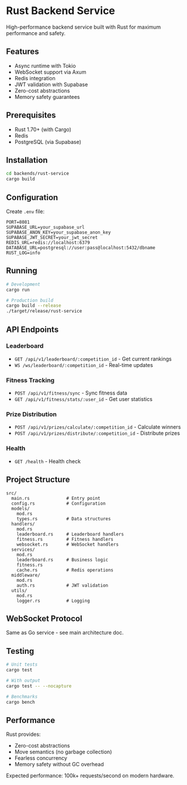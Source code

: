 # Rust Backend Service

High-performance backend service built with Rust for maximum performance and safety.

## Features
- Async runtime with Tokio
- WebSocket support via Axum
- Redis integration
- JWT validation with Supabase
- Zero-cost abstractions
- Memory safety guarantees

## Prerequisites
- Rust 1.70+ (with Cargo)
- Redis
- PostgreSQL (via Supabase)

## Installation

```bash
cd backends/rust-service
cargo build
```

## Configuration

Create `.env` file:
```env
PORT=8081
SUPABASE_URL=your_supabase_url
SUPABASE_ANON_KEY=your_supabase_anon_key
SUPABASE_JWT_SECRET=your_jwt_secret
REDIS_URL=redis://localhost:6379
DATABASE_URL=postgresql://user:pass@localhost:5432/dbname
RUST_LOG=info
```

## Running

```bash
# Development
cargo run

# Production build
cargo build --release
./target/release/rust-service
```

## API Endpoints

### Leaderboard
- `GET /api/v1/leaderboard/:competition_id` - Get current rankings
- `WS /ws/leaderboard/:competition_id` - Real-time updates

### Fitness Tracking
- `POST /api/v1/fitness/sync` - Sync fitness data
- `GET /api/v1/fitness/stats/:user_id` - Get user statistics

### Prize Distribution
- `POST /api/v1/prizes/calculate/:competition_id` - Calculate winners
- `POST /api/v1/prizes/distribute/:competition_id` - Distribute prizes

### Health
- `GET /health` - Health check

## Project Structure

```
src/
  main.rs              # Entry point
  config.rs            # Configuration
  models/
    mod.rs
    types.rs           # Data structures
  handlers/
    mod.rs
    leaderboard.rs     # Leaderboard handlers
    fitness.rs         # Fitness handlers
    websocket.rs       # WebSocket handlers
  services/
    mod.rs
    leaderboard.rs     # Business logic
    fitness.rs
    cache.rs           # Redis operations
  middleware/
    mod.rs
    auth.rs            # JWT validation
  utils/
    mod.rs
    logger.rs          # Logging
```

## WebSocket Protocol

Same as Go service - see main architecture doc.

## Testing

```bash
# Unit tests
cargo test

# With output
cargo test -- --nocapture

# Benchmarks
cargo bench
```

## Performance

Rust provides:
- Zero-cost abstractions
- Move semantics (no garbage collection)
- Fearless concurrency
- Memory safety without GC overhead

Expected performance: 100k+ requests/second on modern hardware.
